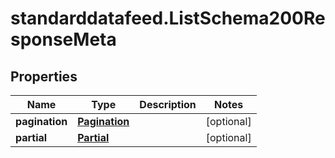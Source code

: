 # standarddatafeed.ListSchema200ResponseMeta

## Properties

Name | Type | Description | Notes
------------ | ------------- | ------------- | -------------
**pagination** | [**Pagination**](Pagination.md) |  | [optional] 
**partial** | [**Partial**](Partial.md) |  | [optional] 


